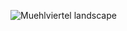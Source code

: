 ![Muehlviertel landscape](https://www.bike-perlen.de/images/biketouren/M08/M08_03_Blick_ins_Muehlviertel.jpg)
